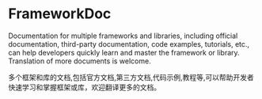# FrameworkDoc
Documentation for multiple frameworks and libraries, including official documentation, third-party documentation, code examples, tutorials, etc., can help developers quickly learn and master the framework or library. Translation of more documents is welcome.

多个框架和库的文档,包括官方文档,第三方文档,代码示例,教程等,可以帮助开发者快速学习和掌握框架或库，欢迎翻译更多的文档。
